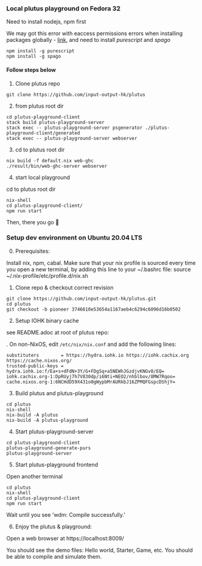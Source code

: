 ### Local plutus playground on Fedora 32

Need to install nodejs, npm first

We may got this error with eaccess permissions errors when installing packages globally - [link](https://docs.npmjs.com/resolving-eacces-permissions-errors-when-installing-packages-globally), and need to install *purescript* and *spago*

```
npm install -g purescript
npm install -g spago
```

#### Follow steps below

1. Clone plutus repo

`git clone https://github.com/input-output-hk/plutus`

2. from plutus root dir
```
cd plutus-playground-client
stack build plutus-playground-server
stack exec -- plutus-playground-server psgenerator ./plutus-playground-client/generated
stack exec -- plutus-playground-server webserver 
```
3. cd to plutus root dir
```
nix build -f default.nix web-ghc
./result/bin/web-ghc-server webserver
```
4. start local playground

cd to plutus root dir
```
nix-shell
cd plutus-playground-client/
npm run start
```

Then, there you go 🚀


### Setup dev environment on Ubuntu 20.04 LTS

0. Prerequisites:

Install nix, npm, cabal.
Make sure that your nix profile is sourced every time you open a new terminal, by adding this line to your ~/.bashrc file:
source ~/.nix-profile/etc/profile.d/nix.sh

1. Clone repo & checkout correct revision

```
git clone https://github.com/input-output-hk/plutus.git
cd plutus
git checkout -b pioneer 3746610e53654a1167aeb4c6294c6096d16b0502
```

2. Setup IOHK binary cache

see README.adoc at root of plutus repo:

. On non-NixOS, edit `/etc/nix/nix.conf` and add the following lines:

```
substituters        = https://hydra.iohk.io https://iohk.cachix.org https://cache.nixos.org/
trusted-public-keys = hydra.iohk.io:f/Ea+s+dFdN+3Y/G+FDgSq+a5NEWhJGzdjvKNGv0/EQ= iohk.cachix.org-1:DpRUyj7h7V830dp/i6Nti+NEO2/nhblbov/8MW7Rqoo= cache.nixos.org-1:6NCHdD59X431o0gWypbMrAURkbJ16ZPMQFGspcDShjY=
```

3. Build plutus and plutus-playground

```
cd plutus
nix-shell
nix-build -A plutus
nix-build -A plutus-playground
```

4. Start plutus-playground-server
```
cd plutus-playground-client
plutus-playground-generate-purs
plutus-playground-server
```

5. Start plutus-playground frontend

Open another terminal
```
cd plutus
nix-shell
cd plutus-playground-client
npm run start
```

Wait until you see 'wdm: Compile successfully.'

6. Enjoy the plutus & playground:

Open a web browser at
https://localhost:8009/

You should see the demo files: Hello world, Starter, Game, etc.
You should be able to compile and simulate them.
